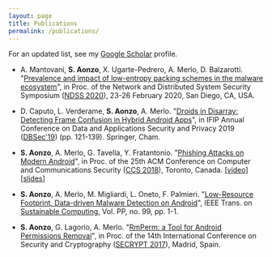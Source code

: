 ```yaml
---
layout: page
title: Publications
permalink: /publications/
---
```


For an updated list, see my [Google Scholar](https://scholar.google.fr/citations?user=h1RL7s4AAAAJ) profile.

+ A. Mantovani, **S. Aonzo**, X. Ugarte-Pedrero, A. Merlo, D. Balzarotti. "[Prevalence and impact of low-entropy packing schemes in the malware ecosystem](/papers/Prevalence_and_Impact_of_Low-Entropy_Packing_Schemes_in_the_Malware_Ecosystem.pdf)", in Proc. of the Network and Distributed System Security Symposium ([NDSS 2020](https://www.ndss-symposium.org/ndss2020/accepted-papers/)), 23-26 February 2020, San Diego, CA, USA.

+ D. Caputo, L. Verderame, **S. Aonzo**, A. Merlo. "[Droids in Disarray: Detecting Frame Confusion in Hybrid Android Apps](/papers/Droids_in_Disarray_DetectingFrame_ConfusioninHybrid_Android_Apps.pdf)", in IFIP Annual Conference on Data and Applications Security and Privacy 2019 ([DBSec'19](https://dbsec2019.cse.sc.edu/accepted_papers.html)) (pp. 121-139). Springer, Cham.

+ **S. Aonzo**, A. Merlo, G. Tavella, Y. Fratantonio. "[Phishing Attacks on Modern Android](/papers/Phishing_Attacks_on_Modern_Android.pdf)", in Proc. of the 25th ACM Conference on Computer and Communications Security ([CCS 2018](https://www.sigsac.org/ccs/CCS2018/accepted/papers/)), Toronto, Canada. [[video](https://www.youtube.com/watch?v=J1tx4OZ_wMc)] [[slides](https://docs.google.com/presentation/d/1YCQaVhk8Oww9liguba4wiRyGiC8SUlA-Fte7i8F0BTY)]


+ **S. Aonzo**, A. Merlo, M. Migliardi, L. Oneto, F. Palmieri. "[Low-Resource Footprint, Data-driven Malware Detection on Android](/papers/Low-Resource_Footprint,Data-Driven_Malware_Detection_on_Android.pdf)", IEEE Trans. on [Sustainable Computing](https://ieeexplore.ieee.org/xpl/RecentIssue.jsp?punumber=7274860), Vol. PP, no. 99, pp. 1-1.

+ **S. Aonzo**, G. Lagorio, A. Merlo. "[RmPerm: a Tool for Android Permissions Removal](/papers/RmPerm_a_Tool_for_Android_Permissions_Removal.pdf)", in Proc. of the 14th International Conference on Security and Cryptography ([SECRYPT 2017](http://www.icete.org/Abstracts/2017/SECRYPT_2017_Abstracts.htm)), Madrid, Spain.
